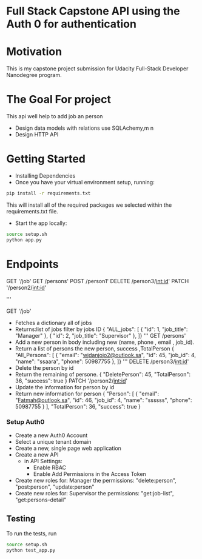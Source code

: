 # Full Stack Capstone API using the Auth 0 for authentication 


# Motivation 
This is my capstone project submission for Udacity Full-Stack Developer Nanodegree program.

# The Goal For project
This api well help to add job an person
- Design data models with relations use SQLAchemy,m n
- Design HTTP API 

# Getting Started 
- Installing Dependencies
- Once you have your virtual environment setup, running:
```bash
pip install -r requirements.txt

```
This will install all of the required packages we selected within the requirements.txt file.
- Start the app locally:
```bash
source setup.sh
python app.py
```
# Endpoints
GET '/job'
GET /persons'
POST /person1'
DELETE /person3/<int:id>'
PATCH '/person2/<int:id>'

'''

GET '/job' 
- Fetches a dictionary all of jobs 
- Returns:list of jobs filter by jobs ID
{
  "ALL_jobs": [
    {
      "id": 1,
      "job_title": "Manager"
    },
    {
      "id": 2,
      "job_title": "Supervisor"
    },
  ]}
'''
GET /persons'
- Add a new person in body including new (name, phone , email , job_id).
- Return a list of persons the new person, success ,TotalPerson
{
  "All_Persons": [
    {
      "email": "wjdanjojo2@outlook.sa",
      "id": 45,
      "job_id": 4,
      "name": "ssaara",
      "phone": 50987755
    },
  ]}
'''
DELETE /person3/<int:id>'
- Delete the person by id
- Return the remaining of persone.
{
  "DeletePerson": 45,
  "TotalPerson": 36,
  "success": true
}
PATCH '/person2/<int:id>'
- Update the information  for person by id
- Return new information for person
{
  "Person": [
    {
      "email": "Fatmah@outlook.sa",
      "id": 46,
      "job_id": 4,
      "name": "ssssss",
      "phone": 50987755
    }
  ],
  "TotalPerson": 36,
  "success": true
}

### Setup Auth0

-  Create a new Auth0 Account
-  Select a unique tenant domain
-  Create a new, single page web application
-  Create a new API
    - in API Settings:
        - Enable RBAC
        - Enable Add Permissions in the Access Token
- Create new roles for: Manager
 the permissions:
    "delete:person",
    "post:person",
    "update:person"
- Create new roles for: Supervisor
the permissions:
    "get:job-list",
    "get:persons-detail"
## Testing
To run the tests, run
```bash
source setup.sh
python test_app.py
```
